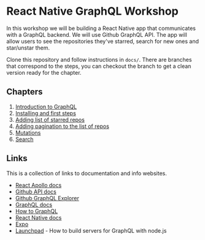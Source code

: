 # React Native GraphQL Workshop

In this workshop we will be building a React Native app that communicates with a GraphQL backend. We will use Github GraphQL API. The app will allow users to see the repositories they've starred, search for new ones and star/unstar them.

Clone this repository and follow instructions in `docs/`. There are branches that correspond to the steps, you can checkout the branch to get a clean version ready for the chapter.

## Chapters

1. [Introduction to GraphQL](docs/01-Introduction_to_GraphQL.md )
2. [Installing and first steps](docs/02-Installing_and_first_steps.md)
3. [Adding list of starred repos](docs/03-Adding-list-view.md)
4. [Adding pagination to the list of repos](docs/04-Adding-pagination.md)
5. [Mutations](docs/05-Mutations.md)
6. [Search](docs/06-Adding-search.md)

## Links

This is a collection of links to documentation and info websites.

* [React Apollo docs](http://dev.apollodata.com/react/)
* [Github API docs](https://developer.github.com/v4/)
* [Github GraphQL Explorer](https://developer.github.com/v4/explorer/)
* [GraphQL docs](http://graphql.org/learn/)
* [How to GraphQL](https://www.howtographql.com/)
* [React Native docs](https://facebook.github.io/react-native/docs/getting-started.html)
* [Expo](https://expo.io/)
* [Launchpad](https://launchpad.graphql.com/) - How to build servers for GraphQL with node.js
